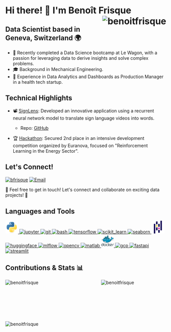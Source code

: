 # Hi there! 👋 I'm Benoît Frisque <img src="https://komarev.com/ghpvc/?username=benoitfrisque&label=Profile%20views&color=0e75b6&style=flat" alt="benoitfrisque" align="right" />

## Data Scientist based in Geneva, Switzerland 🌍

- 🧠 Recently completed a Data Science bootcamp at Le Wagon, with a passion for leveraging data to derive insights and solve complex problems.
- 🎓 Background in Mechanical Engineering.
- 💼 Experience in Data Analytics and Dashboards as Production Manager in a health tech startup.

## Technical Highlights

- 📽️ [SignLens](https://signlens.streamlit.app): Developed an innovative application using a recurrent neural network model to translate sign language videos into words.
  - Repo: [GitHub](https://github.com/benoitfrisque/signlens)
 
- 🏆 [Hackathon](https://www.hackathon.euranova.eu/): Secured 2nd place in an intensive development competition organized by Euranova, focused on "Reinforcement Learning in the Energy Sector".

## Let's Connect!
<a href="https://linkedin.com/in/bfrisque" target="blank"><img align="center" src="https://img.icons8.com/color/48/000000/linkedin.png" alt="bfrisque" height="50"  /></a>
<a href="mailto:benoitfrisque@gmail.com"> <img align="center" src="https://upload.wikimedia.org/wikipedia/commons/7/7e/Gmail_icon_%282020%29.svg" alt="Email" height="35"/></a>

📧 Feel free to get in touch! Let's connect and collaborate on exciting data projects! 🚀

## Languages and Tools
<p align="left">
  <a href="https://www.python.org" target="_blank" rel="noreferrer">
    <img src="https://raw.githubusercontent.com/devicons/devicon/master/icons/python/python-original.svg" alt="python" height="40"/>
  </a>
  <a href="https://jupyter.org/" target="_blank" rel="noreferrer">
    <img src="https://upload.wikimedia.org/wikipedia/commons/3/38/Jupyter_logo.svg" alt="jupyter" height="40"/>
  </a>
  <a href="https://git-scm.com/" target="_blank" rel="noreferrer">
    <img src="https://www.vectorlogo.zone/logos/git-scm/git-scm-icon.svg" alt="git" height="40"/>
  </a>
    <a href="https://www.gnu.org/software/bash/" target="_blank" rel="noreferrer">
    <img src="https://www.vectorlogo.zone/logos/gnu_bash/gnu_bash-icon.svg" alt="bash" height="40"/>
  </a>
  <a href="https://www.tensorflow.org" target="_blank" rel="noreferrer">
    <img src="https://www.vectorlogo.zone/logos/tensorflow/tensorflow-icon.svg" alt="tensorflow" height="40"/>
  </a>
  <a href="https://scikit-learn.org/" target="_blank" rel="noreferrer">
    <img src="https://upload.wikimedia.org/wikipedia/commons/0/05/Scikit_learn_logo_small.svg" alt="scikit_learn" height="40"/>
  </a>
  <a href="https://seaborn.pydata.org/" target="_blank" rel="noreferrer">
    <img src="https://seaborn.pydata.org/_images/logo-mark-lightbg.svg" alt="seaborn" height="40"/>
  </a>
  <a href="https://pandas.pydata.org/" target="_blank" rel="noreferrer">
    <img src="https://raw.githubusercontent.com/devicons/devicon/2ae2a900d2f041da66e950e4d48052658d850630/icons/pandas/pandas-original.svg" alt="pandas"height="40"/>
  </a>
    <a href="https://huggingface.co/" target="_blank" rel="noreferrer">
    <img src="https://huggingface.co/front/assets/huggingface_logo.svg" alt="huggingface"height="40"/>
  </a>
 <a href="https://mlflow.org/" target="_blank" rel="noreferrer">
    <img src="https://www.mlflow.org/docs/latest/_static/MLflow-logo-final-black.png" alt="mlflow"  height="40"/>
  </a>
  <a href="https://opencv.org/" target="_blank" rel="noreferrer">
    <img src="https://www.vectorlogo.zone/logos/opencv/opencv-icon.svg" alt="opencv" height="40"/>
  </a>
  <a href="https://www.mathworks.com/" target="_blank" rel="noreferrer">
    <img src="https://upload.wikimedia.org/wikipedia/commons/2/21/Matlab_Logo.png" alt="matlab" height="40"/>
  </a>
  <a href="https://www.docker.com/" target="_blank" rel="noreferrer">
    <img src="https://raw.githubusercontent.com/devicons/devicon/master/icons/docker/docker-original-wordmark.svg" alt="docker" height="40"/>
  </a>
  <a href="https://cloud.google.com" target="_blank" rel="noreferrer">
    <img src="https://www.vectorlogo.zone/logos/google_cloud/google_cloud-icon.svg" alt="gcp" height="40"/>
  </a>
    <a href="https://fastapi.tiangolo.com/" target="_blank" rel="noreferrer">
    <img src="https://fastapi.tiangolo.com/img/logo-margin/logo-teal.png" alt="fastapi"  height="40"/>
  </a>
    <a href="https://www.streamlit.io/" target="_blank" rel="noreferrer">
    <img src="https://streamlit.io/images/brand/streamlit-logo-primary-colormark-darktext.svg" alt="streamlit" height="40"/>
  </a>
</p>
</details>

## Contributions & Stats 📊

  <img width=300 align="left" src="https://github-readme-stats.vercel.app/api?username=benoitfrisque&show_icons=true&locale=en" alt="benoitfrisque" />
  <img height=130 align="left" src="https://github-readme-stats.vercel.app/api/top-langs?username=benoitfrisque&show_icons=true&locale=en&layout=compact" alt="benoitfrisque" />
  <img width=300 align="left" src="https://github-readme-streak-stats.herokuapp.com/?user=benoitfrisque&" alt="benoitfrisque" />
</details>
